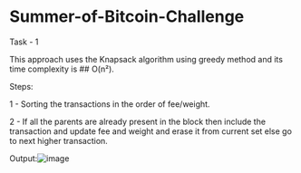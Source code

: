 # Summer-of-Bitcoin-Challenge

Task - 1

This approach uses the Knapsack algorithm using greedy method and its time complexity is ## O(n²). 

Steps:

1 - Sorting the transactions in the order of fee/weight. 

2 - If all the parents are already present in the block then include the transaction and update fee and weight and erase it from current set else go to next higher transaction.

Output:![image](https://user-images.githubusercontent.com/61374478/122664081-c4c16e80-d1bc-11eb-97bf-fb718141fcdd.png)


